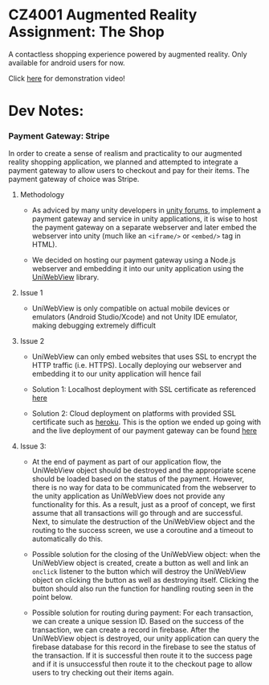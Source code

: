 # CZ4001 Augmented Reality Assignment: The Shop

A contactless shopping experience powered by augmented reality. Only available for android users for now.

Click [here](https://www.youtube.com/watch?v=VygIYgySX1E) for demonstration video!

# Dev Notes:

### Payment Gateway: Stripe

In order to create a sense of realism and practicality to our augmented reality shopping application, we planned and attempted to integrate a payment gateway to allow users to checkout and pay for their items. The payment gateway of choice was Stripe.

1. Methodology

    - As adviced by many unity developers in [unity forums](https://forum.unity.com/threads/integrate-stripe-with-unity.646399/), to implement a payment gateway and service in unity applications, it is wise to host the payment gateway on a separate webserver and later embed the webserver into unity (much like an `<iframe/>` or `<embed/>` tag in HTML).
    
    - We decided on hosting our payment gateway using a Node.js webserver and embedding it into our unity application using the [UniWebView](https://docs.uniwebview.com/) library.

2. Issue 1

    - UniWebView is only compatible on actual mobile devices or emulators (Android Studio/Xcode) and not Unity IDE emulator, making debugging extremely difficult
    
3. Issue 2

    - UniWebView can only embed websites that uses SSL to encrypt the HTTP traffic (i.e. HTTPS). Locally deploying our webserver and embedding it to our unity application will hence fail

    - Solution 1: Localhost deployment with SSL certificate as referenced [here](https://nodejs.org/en/knowledge/HTTP/servers/how-to-create-a-HTTPS-server/)

    - Solution 2: Cloud deployment on platforms with provided SSL certificate such as [heroku](https://devcenter.heroku.com/articles/ssl). This is the option we ended up going with and the live deployment of our payment gateway can be found [here](http://cz4001team1.herokuapp.com/)

4. Issue 3:

    - At the end of payment as part of our application flow, the UniWebView object should be destroyed and the appropriate scene should be loaded based on the status of the payment. However, there is no way for data to be communicated from the webserver to the unity application as UniWebView does not provide any functionality for this. As a result, just as a proof of concept, we first assume that all transactions will go through and are successful. Next, to simulate the destruction of the UniWebView object and the routing to the success screen, we use a coroutine and a timeout to automatically do this.

    - Possible solution for the closing of the UniWebView object: when the UniWebView object is created, create a button as well and link an `onclick` listener to the button which will destroy the UniWebView object on clicking the button as well as destroying itself. Clicking the button should also run the function for handling routing seen in the point below.

    - Possible solution for routing during payment: For each transaction, we can create a unique session ID. Based on the success of the transaction, we can create a record in firebase. After the UniWebView object is destroyed, our unity application can query the firebase database for this record in the firebase to see the status of the transaction. If it is successful then route it to the success page and if it is unsuccessful then route it to the checkout page to allow users to try checking out their items again.
